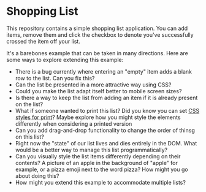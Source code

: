 # Shopping List

This repository contains a simple shopping list application. You can add items, remove them and click the checkbox to denote you've successfully crossed the item off your list. 

It's a barebones example that can be taken in many directions. Here are some ways to explore extending this example:

- There is a bug currently where entering an "empty" item adds a blank row to the list. Can you fix this?
- Can the list be presented in a more attractive way using CSS?
- Could you make the list adapt itself better to mobile screen sizes?
- Is there a way to keep the list from adding an item if it is already present on the list?
- What if someone wanted to print this list? Did you know you can set [CSS styles for print](https://developer.mozilla.org/en-US/docs/Web/CSS/@media)? Maybe explore how you might style the elements differently when considering a printed version
- Can you add drag-and-drop functionality to change the order of thinsg on this list?
- Right now the "state" of our list lives and dies entirely in the DOM. What would be a better way to manage this list programmatically?
- Can you visually style the list items differently depending on their contents? A picture of an apple in the background of "apple" for example, or a pizza emoji next to the word pizza? How might you go about doing this?
- How might you extend this example to accommodate multiple lists?